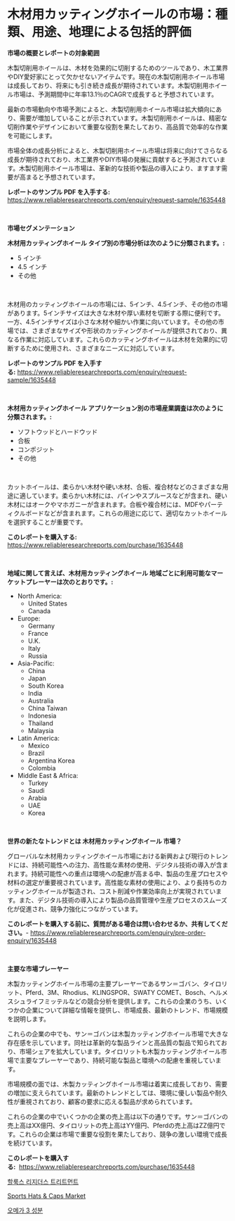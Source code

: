 <p><h1>木材用カッティングホイールの市場：種類、用途、地理による包括的評価</h1></p><p><strong>市場の概要とレポートの対象範囲</strong></p>
<p><p>木製切削用ホイールは、木材を効果的に切削するためのツールであり、木工業界やDIY愛好家にとって欠かせないアイテムです。現在の木製切削用ホイール市場は成長しており、将来にも引き続き成長が期待されています。木製切削用ホイール市場は、予測期間中に年率13.1％のCAGRで成長すると予想されています。</p><p>最新の市場動向や市場予測によると、木製切削用ホイール市場は拡大傾向にあり、需要が増加していることが示されています。木製切削用ホイールは、精密な切削作業やデザインにおいて重要な役割を果たしており、高品質で効率的な作業を可能にします。</p><p>市場全体の成長分析によると、木製切削用ホイール市場は将来に向けてさらなる成長が期待されており、木工業界やDIY市場の発展に貢献すると予測されています。木製切削用ホイール市場は、革新的な技術や製品の導入により、ますます需要が高まると予想されています。</p></p>
<p><strong>レポートのサンプル PDF を入手する:</strong> <a href="https://www.reliableresearchreports.com/enquiry/request-sample/1635448">https://www.reliableresearchreports.com/enquiry/request-sample/1635448</a></p>
<p>&nbsp;</p>
<p><strong>市場セグメンテーション</strong></p>
<p><strong>木材用カッティングホイール タイプ別の市場分析は次のように分類されます。:</strong></p>
<p><ul><li>5 インチ</li><li>4.5 インチ</li><li>その他</li></ul></p>
<p>&nbsp;</p>
<p><p>木材用のカッティングホイールの市場には、5インチ、4.5インチ、その他の市場があります。5インチサイズは大きな木材や厚い素材を切断する際に便利です。一方、4.5インチサイズは小さな木材や細かい作業に向いています。その他の市場では、さまざまなサイズや形状のカッティングホイールが提供されており、異なる作業に対応しています。これらのカッティングホイールは木材を効果的に切断するために使用され、さまざまなニーズに対応しています。</p></p>
<p><strong>レポートのサンプル PDF を入手する:</strong>&nbsp;<a href="https://www.reliableresearchreports.com/enquiry/request-sample/1635448">https://www.reliableresearchreports.com/enquiry/request-sample/1635448</a></p>
<p>&nbsp;</p>
<p><strong> 木材用カッティングホイール アプリケーション別の市場産業調査は次のように分類されます。:</strong></p>
<p><ul><li>ソフトウッドとハードウッド</li><li>合板</li><li>コンポジット</li><li>その他</li></ul></p>
<p>&nbsp;</p>
<p><p>カットホイールは、柔らかい木材や硬い木材、合板、複合材などのさまざまな用途に適しています。柔らかい木材には、パインやスプルースなどが含まれ、硬い木材にはオークやマホガニーが含まれます。合板や複合材には、MDFやパーティクルボードなどが含まれます。これらの用途に応じて、適切なカットホイールを選択することが重要です。</p></p>
<p><strong>このレポートを購入する:</strong>&nbsp; <a href="https://www.reliableresearchreports.com/purchase/1635448">https://www.reliableresearchreports.com/purchase/1635448</a></p>
<p>&nbsp;</p>
<p><strong>地域に関して言えば、木材用カッティングホイール 地域ごとに利用可能なマーケットプレーヤーは次のとおりです。:</strong></p>
<p><ul>
    <li>
        North America:
        <ul>
            <li>United States</li>
            <li>Canada</li>
        </ul>
    </li>
    <li>
        Europe:
        <ul>
            <li>Germany</li>
            <li>France</li>
            <li>U.K.</li>
            <li>Italy</li>
            <li>Russia</li>
        </ul>
    </li>
    <li>
        Asia-Pacific:
        <ul>
            <li>China</li>
            <li>Japan</li>
            <li>South Korea</li>
            <li>India</li>
            <li>Australia</li>
            <li>China Taiwan</li>
            <li>Indonesia</li>
            <li>Thailand</li>
            <li>Malaysia</li>
        </ul>
    </li>
    <li>
        Latin America:
        <ul>
            <li>Mexico</li>
            <li>Brazil</li>
            <li>Argentina Korea</li>
            <li>Colombia</li>
        </ul>
    </li>
    <li>
        Middle East & Africa:
        <ul>
            <li>Turkey</li>
            <li>Saudi</li>
            <li>Arabia</li>
            <li>UAE</li>
            <li>Korea</li>
        </ul>
    </li>
    </ul></p>
<p>&nbsp;</p>
<p><strong>世界の新たなトレンドとは 木材用カッティングホイール 市場？</strong></p>
<p><p>グローバルな木材用カッティングホイール市場における新興および現行のトレンドには、持続可能性への注力、高性能な素材の使用、デジタル技術の導入が含まれます。持続可能性への重点は環境への配慮が高まる中、製品の生産プロセスや材料の選定が重要視されています。高性能な素材の使用により、より長持ちのカッティングホイールが製造され、コスト削減や作業効率向上が実現されています。また、デジタル技術の導入により製品の品質管理や生産プロセスのスムーズ化が促進され、競争力強化につながっています。</p></p>
<p><strong>このレポートを購入する前に、質問がある場合は問い合わせるか、共有してください。</strong>- <a href="https://www.reliableresearchreports.com/enquiry/pre-order-enquiry/1635448">https://www.reliableresearchreports.com/enquiry/pre-order-enquiry/1635448</a></p>
<p>&nbsp;</p>
<p><strong>主要な市場プレーヤー</strong></p>
<p><p>木製カッティングホイール市場の主要プレーヤーであるサン＝ゴバン、タイロリット、Pferd、3M、Rhodius、KLINGSPOR、SWATY COMET、Bosch、ヘルメスシュライフミッテルなどの競合分析を提供します。これらの企業のうち、いくつかの企業について詳細な情報を提供し、市場成長、最新のトレンド、市場規模を説明します。</p><p>これらの企業の中でも、サン＝ゴバンは木製カッティングホイール市場で大きな存在感を示しています。同社は革新的な製品ラインと高品質の製品で知られており、市場シェアを拡大しています。タイロリットも木製カッティングホイール市場で主要なプレーヤーであり、持続可能な製品と環境への配慮を重視しています。</p><p>市場規模の面では、木製カッティングホイール市場は着実に成長しており、需要の増加に支えられています。最新のトレンドとしては、環境に優しい製品や耐久性が重視されており、顧客の要求に応える製品が求められています。</p><p>これらの企業の中でいくつかの企業の売上高は以下の通りです。サン＝ゴバンの売上高はXX億円、タイロリットの売上高はYY億円、Pferdの売上高はZZ億円です。これらの企業は市場で重要な役割を果たしており、競争の激しい環境で成長を続けています。</p></p>
<p><strong>このレポートを購入する:</strong>&nbsp;&nbsp;<a href="https://www.reliableresearchreports.com/purchase/1635448">https://www.reliableresearchreports.com/purchase/1635448</a></p>
<p><p><a href="https://github.com/KellyLyncyh543964/Market-Research-Report-List-1/blob/main/28444445970.md">할룩스 리지더스 트리트먼트</a></p><p><a href="https://github.com/Alonsoolds3wq1d81czn8rbol/Market-Research-Report-List-1/blob/main/sports-hats-caps-market.md">Sports Hats & Caps Market</a></p><p><a href="https://github.com/vsnao330707/Market-Research-Report-List-1/blob/main/40283915969.md">오메가 3 성분</a></p></p>